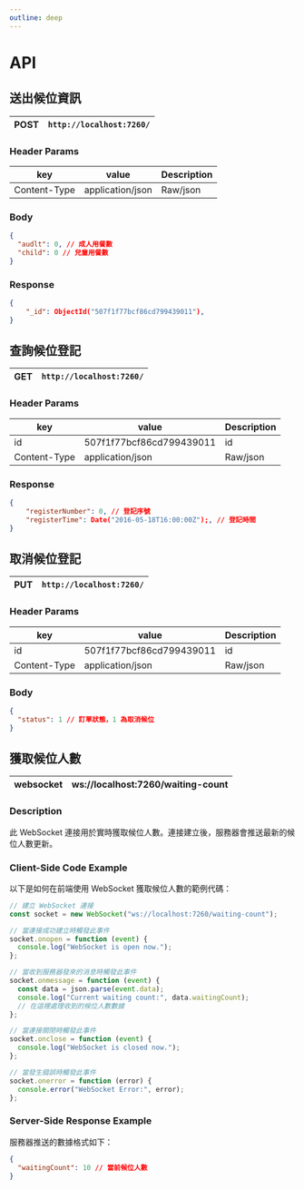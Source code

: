 ```yaml
---
outline: deep
---
```


# API

## 送出候位資訊

| POST | `http://localhost:7260/` |
| ---- | ------------------------ |

### Header Params

| key          | value            | Description |
| ------------ | ---------------- | ----------- |
| Content-Type | application/json | Raw/json    |

### Body

```json
{
  "audlt": 0, // 成人用餐數
  "child": 0 // 兒童用餐數
}
```

### Response

```json
{
    "_id": ObjectId("507f1f77bcf86cd799439011"),
}
```

## 查詢候位登記

| GET | `http://localhost:7260/` |
| --- | ------------------------ |

### Header Params

| key          | value                    | Description |
| ------------ | ------------------------ | ----------- |
| id           | 507f1f77bcf86cd799439011 | id          |
| Content-Type | application/json         | Raw/json    |

### Response

```json
{
    "registerNumber": 0, // 登記序號
    "registerTime": Date("2016-05-18T16:00:00Z");, // 登記時間
}
```

## 取消候位登記

| PUT | `http://localhost:7260/` |
| --- | ------------------------ |

### Header Params

| key          | value                    | Description |
| ------------ | ------------------------ | ----------- |
| id           | 507f1f77bcf86cd799439011 | id          |
| Content-Type | application/json         | Raw/json    |

### Body

```json
{
  "status": 1 // 訂單狀態，1 為取消候位
}
```

## 獲取候位人數

| websocket | ws://localhost:7260/waiting-count |
| --------- | --------------------------------- |

### Description

此 WebSocket 連接用於實時獲取候位人數。連接建立後，服務器會推送最新的候位人數更新。

### Client-Side Code Example

以下是如何在前端使用 WebSocket 獲取候位人數的範例代碼：

```javascript
// 建立 WebSocket 連接
const socket = new WebSocket("ws://localhost:7260/waiting-count");

// 當連接成功建立時觸發此事件
socket.onopen = function (event) {
  console.log("WebSocket is open now.");
};

// 當收到服務器發來的消息時觸發此事件
socket.onmessage = function (event) {
  const data = json.parse(event.data);
  console.log("Current waiting count:", data.waitingCount);
  // 在這裡處理收到的候位人數數據
};

// 當連接關閉時觸發此事件
socket.onclose = function (event) {
  console.log("WebSocket is closed now.");
};

// 當發生錯誤時觸發此事件
socket.onerror = function (error) {
  console.error("WebSocket Error:", error);
};
```

### Server-Side Response Example

服務器推送的數據格式如下：

```json
{
  "waitingCount": 10 // 當前候位人數
}
```
